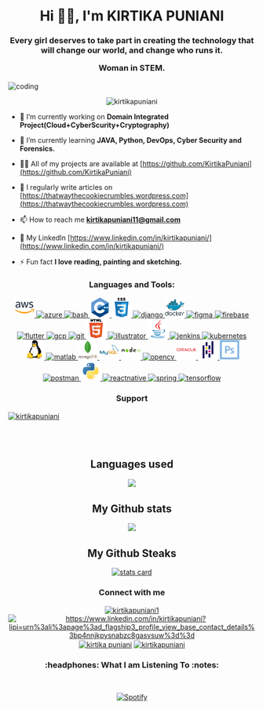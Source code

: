 <h1 align="center">Hi 👋🏻, I'm KIRTIKA PUNIANI</h1>
<h3 align="center">Every girl deserves to take part in creating the technology that will change our world, and change who runs it. 
  
  Woman in STEM.</h3>

<img align="center" alt="coding"  width="1000" height="500" src="https://media1.giphy.com/media/2IudUHdI075HL02Pkk/giphy.gif"/>

<p align="center"> <img src="https://komarev.com/ghpvc/?username=kirtikapuniani&label=Profile%20views&color=0e75b6&style=flat" alt="kirtikapuniani" /> </p>

- 🔭 I’m currently working on **Domain Integrated Project(Cloud+CyberScurity+Cryptography)**

- 🌱 I’m currently learning **JAVA, Python, DevOps, Cyber Security and Forensics.**

- 👨‍💻 All of my projects are available at [https://github.com/KirtikaPuniani](https://github.com/KirtikaPuniani)

- 📝 I regularly write articles on [https://thatwaythecookiecrumbles.wordpress.com](https://thatwaythecookiecrumbles.wordpress.com)

- 📫 How to reach me **kirtikapuniani11@gmail.com**

- 📄 My LinkedIn [https://www.linkedin.com/in/kirtikapuniani/](https://www.linkedin.com/in/kirtikapuniani/)

- ⚡ Fun fact **I love reading, painting and sketching.**


<h3 align="center">Languages and Tools:</h3>

<p align="center"> <a href="https://aws.amazon.com" target="_blank" rel="noreferrer"> <img src="https://raw.githubusercontent.com/devicons/devicon/master/icons/amazonwebservices/amazonwebservices-original-wordmark.svg" alt="aws" width="40" height="40"/> </a> <a href="https://azure.microsoft.com/en-in/" target="_blank" rel="noreferrer"> <img src="https://www.vectorlogo.zone/logos/microsoft_azure/microsoft_azure-icon.svg" alt="azure" width="40" height="40"/> </a> <a href="https://www.gnu.org/software/bash/" target="_blank" rel="noreferrer"> <img src="https://www.vectorlogo.zone/logos/gnu_bash/gnu_bash-icon.svg" alt="bash" width="40" height="40"/> </a> <a href="https://www.w3schools.com/cpp/" target="_blank" rel="noreferrer"> <img src="https://raw.githubusercontent.com/devicons/devicon/master/icons/cplusplus/cplusplus-original.svg" alt="cplusplus" width="40" height="40"/> </a> <a href="https://www.w3schools.com/css/" target="_blank" rel="noreferrer"> <img src="https://raw.githubusercontent.com/devicons/devicon/master/icons/css3/css3-original-wordmark.svg" alt="css3" width="40" height="40"/> </a> <a href="https://www.djangoproject.com/" target="_blank" rel="noreferrer"> <img src="https://cdn.worldvectorlogo.com/logos/django.svg" alt="django" width="40" height="40"/> </a> <a href="https://www.docker.com/" target="_blank" rel="noreferrer"> <img src="https://raw.githubusercontent.com/devicons/devicon/master/icons/docker/docker-original-wordmark.svg" alt="docker" width="40" height="40"/> </a> <a href="https://www.figma.com/" target="_blank" rel="noreferrer"> <img src="https://www.vectorlogo.zone/logos/figma/figma-icon.svg" alt="figma" width="40" height="40"/> </a> <a href="https://firebase.google.com/" target="_blank" rel="noreferrer"> <img src="https://www.vectorlogo.zone/logos/firebase/firebase-icon.svg" alt="firebase" width="40" height="40"/> </a> <a href="https://flutter.dev" target="_blank" rel="noreferrer"> <img src="https://www.vectorlogo.zone/logos/flutterio/flutterio-icon.svg" alt="flutter" width="40" height="40"/> </a> <a href="https://cloud.google.com" target="_blank" rel="noreferrer"> <img src="https://www.vectorlogo.zone/logos/google_cloud/google_cloud-icon.svg" alt="gcp" width="40" height="40"/> </a> <a href="https://git-scm.com/" target="_blank" rel="noreferrer"> <img src="https://www.vectorlogo.zone/logos/git-scm/git-scm-icon.svg" alt="git" width="40" height="40"/> </a> <a href="https://www.w3.org/html/" target="_blank" rel="noreferrer"> <img src="https://raw.githubusercontent.com/devicons/devicon/master/icons/html5/html5-original-wordmark.svg" alt="html5" width="40" height="40"/> </a> <a href="https://www.adobe.com/in/products/illustrator.html" target="_blank" rel="noreferrer"> <img src="https://www.vectorlogo.zone/logos/adobe_illustrator/adobe_illustrator-icon.svg" alt="illustrator" width="40" height="40"/> </a> <a href="https://www.java.com" target="_blank" rel="noreferrer"> <img src="https://raw.githubusercontent.com/devicons/devicon/master/icons/java/java-original.svg" alt="java" width="40" height="40"/> </a> <a href="https://www.jenkins.io" target="_blank" rel="noreferrer"> <img src="https://www.vectorlogo.zone/logos/jenkins/jenkins-icon.svg" alt="jenkins" width="40" height="40"/> </a> <a href="https://kubernetes.io" target="_blank" rel="noreferrer"> <img src="https://www.vectorlogo.zone/logos/kubernetes/kubernetes-icon.svg" alt="kubernetes" width="40" height="40"/> </a> <a href="https://www.linux.org/" target="_blank" rel="noreferrer"> <img src="https://raw.githubusercontent.com/devicons/devicon/master/icons/linux/linux-original.svg" alt="linux" width="40" height="40"/> </a> <a href="https://www.mathworks.com/" target="_blank" rel="noreferrer"> <img src="https://upload.wikimedia.org/wikipedia/commons/2/21/Matlab_Logo.png" alt="matlab" width="40" height="40"/> </a> <a href="https://www.mongodb.com/" target="_blank" rel="noreferrer"> <img src="https://raw.githubusercontent.com/devicons/devicon/master/icons/mongodb/mongodb-original-wordmark.svg" alt="mongodb" width="40" height="40"/> </a> <a href="https://www.mysql.com/" target="_blank" rel="noreferrer"> <img src="https://raw.githubusercontent.com/devicons/devicon/master/icons/mysql/mysql-original-wordmark.svg" alt="mysql" width="40" height="40"/> </a> <a href="https://nodejs.org" target="_blank" rel="noreferrer"> <img src="https://raw.githubusercontent.com/devicons/devicon/master/icons/nodejs/nodejs-original-wordmark.svg" alt="nodejs" width="40" height="40"/> </a> <a href="https://opencv.org/" target="_blank" rel="noreferrer"> <img src="https://www.vectorlogo.zone/logos/opencv/opencv-icon.svg" alt="opencv" width="40" height="40"/> </a> <a href="https://www.oracle.com/" target="_blank" rel="noreferrer"> <img src="https://raw.githubusercontent.com/devicons/devicon/master/icons/oracle/oracle-original.svg" alt="oracle" width="40" height="40"/> </a> <a href="https://pandas.pydata.org/" target="_blank" rel="noreferrer"> <img src="https://raw.githubusercontent.com/devicons/devicon/2ae2a900d2f041da66e950e4d48052658d850630/icons/pandas/pandas-original.svg" alt="pandas" width="40" height="40"/> </a> <a href="https://www.photoshop.com/en" target="_blank" rel="noreferrer"> <img src="https://raw.githubusercontent.com/devicons/devicon/master/icons/photoshop/photoshop-line.svg" alt="photoshop" width="40" height="40"/> </a> <a href="https://postman.com" target="_blank" rel="noreferrer"> <img src="https://www.vectorlogo.zone/logos/getpostman/getpostman-icon.svg" alt="postman" width="40" height="40"/> </a> <a href="https://www.python.org" target="_blank" rel="noreferrer"> <img src="https://raw.githubusercontent.com/devicons/devicon/master/icons/python/python-original.svg" alt="python" width="40" height="40"/> </a> <a href="https://reactnative.dev/" target="_blank" rel="noreferrer"> <img src="https://reactnative.dev/img/header_logo.svg" alt="reactnative" width="40" height="40"/> </a> <a href="https://spring.io/" target="_blank" rel="noreferrer"> <img src="https://www.vectorlogo.zone/logos/springio/springio-icon.svg" alt="spring" width="40" height="40"/> </a> <a href="https://www.tensorflow.org" target="_blank" rel="noreferrer"> <img src="https://www.vectorlogo.zone/logos/tensorflow/tensorflow-icon.svg" alt="tensorflow" width="40" height="40"/> </a> </p>

<h3 align="center">Support</h3>
<p><a href="https://www.buymeacoffee.com/kirtikapuniani"> <img align="center" src="https://cdn.buymeacoffee.com/buttons/v2/default-yellow.png" height="50" width="210" alt="kirtikapuniani" /></a></p><br><br>

<h2 align="center">Languages used</h2>

<p align="center" ><img src="https://github-readme-stats.vercel.app/api/top-langs/?username=kirtikapuniani&layout=compact&theme=midnight-purple" /></p>


<h2 align="center">My Github stats</h2>
<p align="center" ><img src="https://github-readme-stats.vercel.app/api?username=kirtikapuniani&count_private=true&show_icons=true&theme=radical" /></p>

<h2 align="center">My Github Steaks</h2>
<a align= "center" href="https://github.com/KirtikaPuniani">
<p align="center"><img alt= "stats card" height="200px" width="500" src="https://github-readme-streak-stats.herokuapp.com/?user=kirtikapuniani&theme=radical">
</a></p>

<h3 align="center">Connect with me</h3>
<p align="center">
<a href="https://twitter.com/kirtikapuniani1" target="blank"><img align="center" src="https://raw.githubusercontent.com/rahuldkjain/github-profile-readme-generator/master/src/images/icons/Social/twitter.svg" alt="kirtikapuniani1" height="30" width="40" /></a>
<a href="https://www.linkedin.com/in/kirtikapuniani?lipi=urn%3Ali%3Apage%3Ad_flagship3_profile_view_base_contact_details%3BX%2BfWmMI2RRC5LpQimsi7vQ%3D%3D" target="blank"><img align="center" src="https://raw.githubusercontent.com/rahuldkjain/github-profile-readme-generator/master/src/images/icons/Social/linked-in-alt.svg" alt="https://www.linkedin.com/in/kirtikapuniani?lipi=urn%3ali%3apage%3ad_flagship3_profile_view_base_contact_details%3bp4nnjkpysnabzc8gasvsuw%3d%3d" height="30" width="40" /></a>
<a href="https://www.facebook.com/kirtika.puniani" target="blank"><img align="center" src="https://raw.githubusercontent.com/rahuldkjain/github-profile-readme-generator/master/src/images/icons/Social/facebook.svg" alt="kirtika puniani" height="30" width="40" /></a>
<a href="https://instagram.com/kirtikapuniani" target="blank"><img align="center" src="https://raw.githubusercontent.com/rahuldkjain/github-profile-readme-generator/master/src/images/icons/Social/instagram.svg" alt="kirtikapuniani" height="30" width="40" /></a>
</p>

<h3 align="center">:headphones: What I am Listening To :notes:</h3>

&nbsp;<div align="center">
  [![Spotify](https://novatorem-seven-woad.vercel.app/api/spotify?background_color=0d1117&border_color=ffffff)](https://open.spotify.com/user/31nkdjuadojyymwy7hbmfty2jqnm)
</div>
